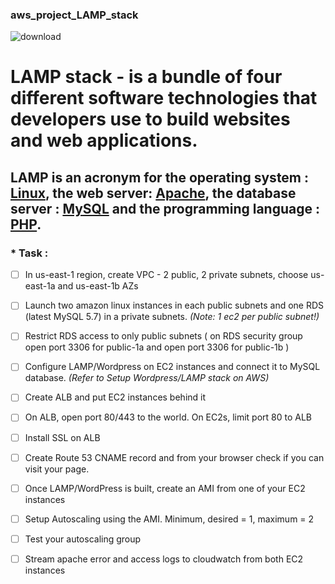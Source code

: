### aws_project_LAMP_stack

![download](https://user-images.githubusercontent.com/85028974/230502329-80f351e8-6fd4-44e8-8293-f431190f9f41.png)


# LAMP stack - is a bundle of four different software technologies that developers use to build websites and web applications. 
## LAMP is an acronym for the operating system : [Linux](https://www.linux.org/), the web server: [Apache](https://www.apache.org/), the database server : [MySQL](https://dev.mysql.com/doc/mysql-port-reference/en/mysql-ports-reference-tables.html) and the programming language : [PHP](https://www.php.net/).

### * Task :
- [ ] In us-east-1 region, create VPC - 2 public, 2 private subnets, choose us-east-1a and us-east-1b AZs

- [ ] Launch two amazon linux instances in each public subnets and one RDS (latest MySQL 5.7) in a private subnets. *(Note: 1 ec2 per public subnet!)*

- [ ] Restrict RDS access to only public subnets ( on RDS security group open port 3306 for public-1a and open port 3306 for public-1b )

- [ ] Configure LAMP/Wordpress on EC2 instances and connect it to MySQL database. *(Refer to Setup Wordpress/LAMP stack on AWS)* 

- [ ] Create ALB and put EC2 instances behind it

- [ ] On ALB, open port 80/443 to the world. On EC2s, limit port 80 to ALB

- [ ] Install SSL on ALB

- [ ] Create Route 53 CNAME record and from your browser check if you can visit your page.

- [ ] Once LAMP/WordPress is built, create an AMI from one of your EC2 instances

- [ ] Setup Autoscaling using the AMI. Minimum, desired = 1, maximum = 2

- [ ] Test your autoscaling group

- [ ] Stream apache error and access logs to cloudwatch from both EC2 instances
